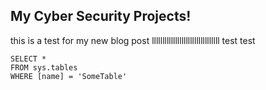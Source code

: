 ## My Cyber Security Projects!

this is a test for my new blog post llllllllllllllllllllllllllllllll
test test

 ```tsql
 SELECT *
 FROM sys.tables
 WHERE [name] = 'SomeTable'
 ```
 
